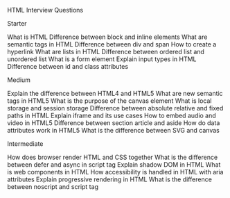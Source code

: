 HTML Interview Questions

Starter

What is HTML
Difference between block and inline elements
What are semantic tags in HTML
Difference between div and span
How to create a hyperlink
What are lists in HTML
Difference between ordered list and unordered list
What is a form element
Explain input types in HTML
Difference between id and class attributes

Medium

Explain the difference between HTML4 and HTML5
What are new semantic tags in HTML5
What is the purpose of the canvas element
What is local storage and session storage
Difference between absolute relative and fixed paths in HTML
Explain iframe and its use cases
How to embed audio and video in HTML5
Difference between section article and aside
How do data attributes work in HTML5
What is the difference between SVG and canvas

Intermediate

How does browser render HTML and CSS together
What is the difference between defer and async in script tag
Explain shadow DOM in HTML
What is web components in HTML
How accessibility is handled in HTML with aria attributes
Explain progressive rendering in HTML
What is the difference between noscript and script tag
